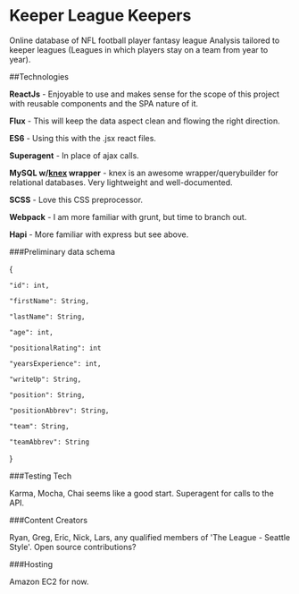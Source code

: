 # Keeper League Keepers

Online database of NFL football player fantasy league Analysis tailored to keeper leagues (Leagues in which players stay on a team from year to year).

##Technologies

**ReactJs** - Enjoyable to use and makes sense for the scope of this project with reusable components and the SPA nature of it.

**Flux** - This will keep the data aspect clean and flowing the right direction.

**ES6** - Using this with the .jsx react files.

**Superagent** - In place of ajax calls.

**MySQL w/[knex](http://knexjs.org/) wrapper** - knex is an awesome wrapper/querybuilder for relational databases. Very lightweight and well-documented. 

**SCSS** - Love this CSS preprocessor. 

**Webpack** - I am more familiar with grunt, but time to branch out.

**Hapi** - More familiar with express but see above.

###Preliminary data schema

{

	"id": int,

	"firstName": String,

	"lastName": String,

	"age": int,

	"positionalRating": int

	"yearsExperience": int,

	"writeUp": String,

	"position": String,
	
	"positionAbbrev": String,
	
	"team": String,
	
	"teamAbbrev": String

}

###Testing Tech

Karma, Mocha, Chai seems like a good start. Superagent for calls to the API.

###Content Creators

Ryan, Greg, Eric, Nick, Lars, any qualified members of 'The League - Seattle Style'. Open source contributions?

###Hosting

Amazon EC2 for now.
